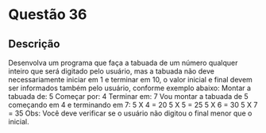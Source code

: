 # Questão 36

## Descrição
Desenvolva um programa que faça a tabuada de um número qualquer inteiro que será digitado pelo usuário,
mas a tabuada não deve necessariamente iniciar em 1 e terminar em 10, o valor inicial e final devem ser
informados também pelo usuário, conforme exemplo abaixo:
Montar a tabuada de: 5
Começar por: 4
Terminar em: 7
Vou montar a tabuada de 5 começando em 4 e terminando em 7:
5 X 4 = 20
5 X 5 = 25
5 X 6 = 30
5 X 7 = 35
Obs: Você deve verificar se o usuário não digitou o final menor que o inicial.